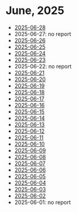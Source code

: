# June, 2025

* [2025-06-28](28)
* 2025-06-27: no report
* [2025-06-26](26)
* [2025-06-25](25)
* [2025-06-24](24)
* [2025-06-23](23)
* 2025-06-22: no report
* [2025-06-21](21)
* [2025-06-20](20)
* [2025-06-19](19)
* [2025-06-18](18)
* [2025-06-17](17)
* [2025-06-16](16)
* [2025-06-15](15)
* [2025-06-14](14)
* [2025-06-13](13)
* [2025-06-12](12)
* [2025-06-11](11)
* [2025-06-10](10)
* [2025-06-09](09)
* [2025-06-08](08)
* [2025-06-07](07)
* [2025-06-06](06)
* [2025-06-05](05)
* [2025-06-04](04)
* [2025-06-03](03)
* [2025-06-02](02)
* 2025-06-01: no report

